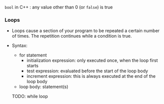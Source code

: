 `bool` in C++ : any value other than 0 (or `false`) is true

### Loops
- Loops cause a section of your program to be repeated a certain number of times. The repetition continues while a condition is true.
- Syntax: 
  - for statement
    - initialization expression: only executed once, when the loop first starts
    - test expression: evaluated before the start of the loop body
    - increment expression: this is always executed at the end of the loop body
  - loop body: statement(s)
  
  TODO: while loop
